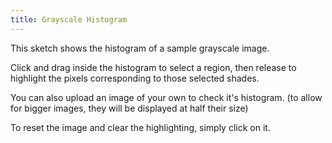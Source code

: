 ```yaml
---
title: Grayscale Histogram
---
```


This sketch shows the histogram of a sample grayscale image.

Click and drag inside the histogram to select a region, then release to highlight
the pixels corresponding to those selected shades.

You can also upload an image of your own to check it's histogram. (to allow for bigger images,
they will be displayed at half their size)

To reset the image and clear the highlighting, simply click on it.

<!-- Sketch file location, (pending organization) -->
<script src="histogram.js"></script>
<!-- Necessary element to position p5 canvas -->
<div id="histogram-div"></div>
<div id="sketch-div"></div>
